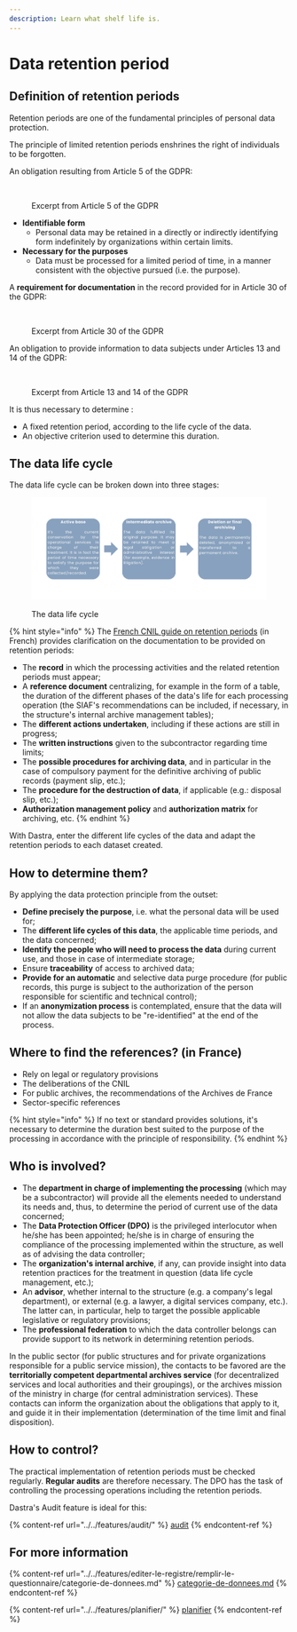 ```yaml
---
description: Learn what shelf life is.
---
```


# Data retention period

## Definition of retention periods

Retention periods are one of the fundamental principles of personal data protection.&#x20;

The principle of limited retention periods enshrines the right of individuals to be forgotten.&#x20;

An obligation resulting from Article 5 of the GDPR:

<figure><img src="../../.gitbook/assets/Capture d’écran 2023-05-22 à 16.20.41.png" alt=""><figcaption><p>Excerpt from Article 5 of the GDPR</p></figcaption></figure>

* **Identifiable form**&#x20;
  * Personal data may be retained in a directly or indirectly identifying form indefinitely by organizations within certain limits.&#x20;
* **Necessary for the purposes**&#x20;
  * Data must be processed for a limited period of time, in a manner consistent with the objective pursued (i.e. the purpose).

A **requirement for documentation** in the record provided for in Article 30 of the GDPR:

<figure><img src="../../.gitbook/assets/Capture d’écran 2023-05-22 à 16.25.02.png" alt=""><figcaption><p>Excerpt from Article 30 of the GDPR</p></figcaption></figure>

An obligation to provide information to data subjects under Articles 13 and 14 of the GDPR:

<figure><img src="../../.gitbook/assets/Capture d’écran 2023-05-22 à 16.26.35.png" alt=""><figcaption><p>Excerpt from Article 13 and 14 of the GDPR</p></figcaption></figure>

It is thus necessary to determine :&#x20;

* A fixed retention period, according to the life cycle of the data.&#x20;
* An objective criterion used to determine this duration.

## The data life cycle&#x20;

The data life cycle can be broken down into three stages:

<figure><img src="../../.gitbook/assets/The life cycle of the data.png" alt=""><figcaption><p>The data life cycle</p></figcaption></figure>

{% hint style="info" %}
The [French CNIL guide on retention periods](https://www.cnil.fr/sites/default/files/atoms/files/guide\_durees\_de\_conservation.pdf) (in French) provides clarification on the documentation to be provided on retention periods:&#x20;

* The **record** in which the processing activities and the related retention periods must appear;&#x20;
* A **reference document** centralizing, for example in the form of a table, the duration of the different phases of the data's life for each processing operation (the SIAF's recommendations can be included, if necessary, in the structure's internal archive management tables);&#x20;
* The **different actions undertaken**, including if these actions are still in progress;&#x20;
* The **written instructions** given to the subcontractor regarding time limits;
* The **possible procedures for archiving data**, and in particular in the case of compulsory payment for the definitive archiving of public records (payment slip, etc.);&#x20;
* The **procedure for the destruction of data**, if applicable (e.g.: disposal slip, etc.);&#x20;
* **Authorization management policy** and **authorization matrix** for archiving, etc.
{% endhint %}

With Dastra, enter the different life cycles of the data and adapt the retention periods to each dataset created.

## How to determine them?

By applying the data protection principle from the outset:&#x20;

* **Define precisely the purpose**, i.e. what the personal data will be used for;&#x20;
* The **different life cycles of this data**, the applicable time periods, and the data concerned;&#x20;
* **Identify the people who will need to process the data** during current use, and those in case of intermediate storage;&#x20;
* Ensure **traceability** of access to archived data;&#x20;
* **Provide for an automatic** and selective data purge procedure (for public records, this purge is subject to the authorization of the person responsible for scientific and technical control);&#x20;
* If an **anonymization process** is contemplated, ensure that the data will not allow the data subjects to be "re-identified" at the end of the process.

## Where to find the references? (in France)

* Rely on legal or regulatory provisions&#x20;
* The deliberations of the CNIL&#x20;
* For public archives, the recommendations of the Archives de France&#x20;
* Sector-specific references

{% hint style="info" %}
If no text or standard provides solutions, it's necessary to determine the duration best suited to the purpose of the processing in accordance with the principle of responsibility.
{% endhint %}

## Who is involved?

* The **department in charge of implementing the processing** (which may be a subcontractor) will provide all the elements needed to understand its needs and, thus, to determine the period of current use of the data concerned;
* The **Data Protection Officer (DPO)** is the privileged interlocutor when he/she has been appointed; he/she is in charge of ensuring the compliance of the processing implemented within the structure, as well as of advising the data controller;
* The **organization's internal archive**, if any, can provide insight into data retention practices for the treatment in question (data life cycle management, etc.);
* An **advisor**, whether internal to the structure (e.g. a company's legal department), or external (e.g. a lawyer, a digital services company, etc.). The latter can, in particular, help to target the possible applicable legislative or regulatory provisions;
* The **professional federation** to which the data controller belongs can provide support to its network in determining retention periods.

In the public sector (for public structures and for private organizations responsible for a public service mission), the contacts to be favored are the **territorially competent departmental archives service** (for decentralized services and local authorities and their groupings), or the archives mission of the ministry in charge (for central administration services). These contacts can inform the organization about the obligations that apply to it, and guide it in their implementation (determination of the time limit and final disposition).

## How to control?

The practical implementation of retention periods must be checked regularly. **Regular audits** are therefore necessary. The DPO has the task of controlling the processing operations including the retention periods.

Dastra's Audit feature is ideal for this:

{% content-ref url="../../features/audit/" %}
[audit](../../features/audit/)
{% endcontent-ref %}

## For more information

{% content-ref url="../../features/editer-le-registre/remplir-le-questionnaire/categorie-de-donnees.md" %}
[categorie-de-donnees.md](../../features/editer-le-registre/remplir-le-questionnaire/categorie-de-donnees.md)
{% endcontent-ref %}

{% content-ref url="../../features/planifier/" %}
[planifier](../../features/planifier/)
{% endcontent-ref %}
